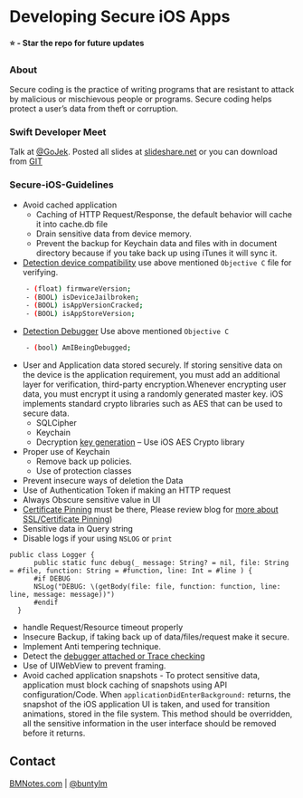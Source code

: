 # Developing Secure iOS Apps 

#### ⭐️ - Star the repo for future updates

### About
Secure coding is the practice of writing programs that are resistant to attack by malicious or mischievous people or programs. Secure coding helps protect a user’s data from theft or corruption.
    
### Swift Developer Meet
Talk at [@GoJek](https://www.meetup.com/SwiftBengaluru/events/241324289/). Posted all slides at [slideshare.net](https://www.slideshare.net/BuntyMadan/ios-security-secureiosguidelines-apple-ios-swift) or you can download from [GIT](https://github.com/buntylm/Secure-iOS-Guidelines/blob/master/iOS-Security.pptx)

### Secure-iOS-Guidelines

  - Avoid cached application
      - Caching of HTTP Request/Response, the default behavior will cache it into cache.db file
      - Drain sensitive data from device memory.
      - Prevent the backup for Keychain data and files with in document directory because if you take back up using iTunes it will sync it.
  - [Detection device compatibility](https://github.com/buntylm/Secure-iOS-Guidelines/tree/master/Jail%20Broken%20Detection) use above mentioned `Objective C` file for verifying.
  ```sh
      - (float) firmwareVersion;
      - (BOOL) isDeviceJailbroken;
      - (BOOL) isAppVersionCracked;
      - (BOOL) isAppStoreVersion;
  ```
  - [Detection Debugger](https://github.com/buntylm/Secure-iOS-Guidelines/tree/master/DetectDebugger) Use above mentioned `Objective C`
  ```sh
      - (bool) AmIBeingDebugged;
  ```
  - User and Application data stored securely. If storing sensitive data on the device is the application requirement, you must add an additional layer for verification, third-party encryption.Whenever encrypting user data, you must encrypt it using a randomly generated master key. iOS implements standard crypto libraries such as AES that can be used to secure data.
      - SQLCipher
      - Keychain
      - Decryption [key generation](https://github.com/buntylm/Secure-iOS-Guidelines/tree/master/Generate%20AES%20Key.playground) – Use iOS AES Crypto library 
  - Proper use of Keychain
      - Remove back up policies.
      - Use of protection classes
  - Prevent insecure ways of deletion the Data
  - Use of Authentication Token if making an HTTP request
  - Always Obscure sensitive value in UI
  - [Certificate Pinning](https://github.com/buntylm/Secure-iOS-Guidelines/tree/master/SLL%20Pinning.playground) must be there, Please review blog for [more about SSL/Certificate Pinning](https://bmnotes.com/2017/07/30/make-your-ios-apps-more-secure-with-ssl-pinning/))
  - Sensitive data in Query string 
  - Disable logs if your using `NSLOG` or `print`
  
  ```
  public class Logger {
        public static func debug(_ message: String? = nil, file: String = #file, function: String = #function, line: Int = #line ) {
        #if DEBUG
        NSLog("DEBUG: \(getBody(file: file, function: function, line: line, message: message))")
        #endif
    }
  ```
  
  
  
  - handle Request/Resource timeout properly
  - Insecure Backup, if taking back up of data/files/request make it secure.
  - Implement Anti tempering technique.
  - Detect the [debugger attached or Trace checking](https://github.com/buntylm/Secure-iOS-Guidelines/tree/master/DetectDebugger)
  - Use of UIWebView to prevent framing.
  - Avoid cached application snapshots
        - To protect sensitive data, application must block caching of snapshots using API configuration/Code. When `applicationDidEnterBackground:` returns, the snapshot of the iOS application UI is taken, and used for transition animations, stored in the file system. This method should be overridden, all the sensitive information in the user interface should be removed before it returns.

  
## Contact
[BMNotes.com](https://BMNotes.com) | 
[@buntylm](https://twitter.com/buntylm)
